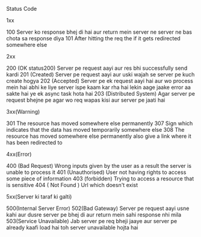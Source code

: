 Status Code

1xx

100
Server ko response bhej di hai aur return mein server ne server ne bas chota sa response diya
101
After hitting the req the if it gets redirected somewhere else

2xx

200 (OK status200)
Server pe request aayi aur res bhi successfully send kardi
201 (Created)
Server pe request aayi aur uski wajah se server pe kuch create hogya
202 (Accepted)
Server pe ek request aayi hai aur wo process mein hai abhi ke liye server ispe kaam kar rha hai lekin aage jaake error aa sakte hai ye ek async task hota hai
203 (Distributed System)
Agar server pe request bhejne pe agar wo req wapas kisi aur server pe jaati hai

3xx(Warning)

301
The resource has moved somewhere else permanently
307
Sign which indicates that the data has moved temporarily somewhere else
308
The resource has moved somewhere else permanently also give a link where it has been redirected to

4xx(Error)

400 (Bad Request)
Wrong inputs given by the user as a result the server is unable to process it
401 (Unauthorised)
User not having rights to access some piece of information
403 (forbidden)
Trying to access a resource that is sensitive
404 ( Not Found )
Url which doesn't exist

5xx(Server ki taraf ki galti)

500(Internal Server Error)
502(Bad Gateway)
Server pe request aayi usne kahi aur dusre server pe bhej di aur return mein sahi response nhi mila
503(Service Unavailable)
Jab server pe req bheji jaaye aur server pe already kaafi load hai toh server unavailable hojta hai
